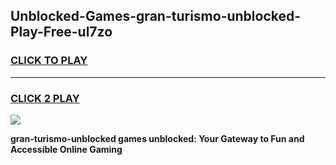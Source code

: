 
## Unblocked-Games-gran-turismo-unblocked-Play-Free-ul7zo
<h3>
<a href="https://premium76.site?title=gran-turismo-unblocked&ref=18A1">CLICK TO PLAY</a></h3>
<hr>

<h3>
<a href="https://premium76.site?title=gran-turismo-unblocked&ref=18A1">CLICK 2 PLAY</a>
  
</h3>

<a href="https://premium76.site?title=gran-turismo-unblocked&ref=18A1"><img src="https://clearcache.store/games.png"></a>


**gran-turismo-unblocked games unblocked: Your Gateway to Fun and Accessible Online Gaming**

